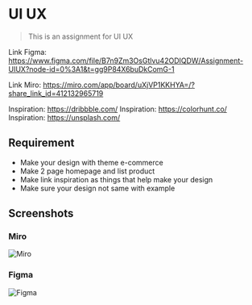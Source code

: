 # UI UX

> This is an assignment for UI UX

Link Figma: <https://www.figma.com/file/B7n9Zm3OsGtlvu42ODIQDW/Assignment-UIUX?node-id=0%3A1&t=gg9P84X6buDkComG-1>

Link Miro: <https://miro.com/app/board/uXjVP1KKHYA=/?share_link_id=412132965719>

Inspiration: <https://dribbble.com/>
Inspiration: <https://colorhunt.co/>
Inspiration: <https://unsplash.com/>

## Requirement

- Make your design with theme e-commerce
- Make 2 page homepage and list product
- Make link inspiration as things that help make your design
- Make sure your design not same with example

## Screenshots

### Miro

![Miro](https://user-images.githubusercontent.com/67870639/210628210-f45e8923-8909-4ead-8ccd-e95e5f4892d2.png)

### Figma

![Figma](https://user-images.githubusercontent.com/67870639/210874536-ff57afc2-a9d2-45f7-89e3-7069fb5bde14.png)
